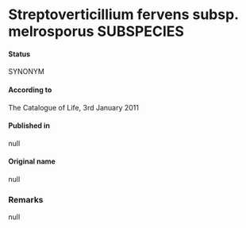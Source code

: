 # Streptoverticillium fervens subsp. melrosporus SUBSPECIES

#### Status
SYNONYM

#### According to
The Catalogue of Life, 3rd January 2011

#### Published in
null

#### Original name
null

### Remarks
null